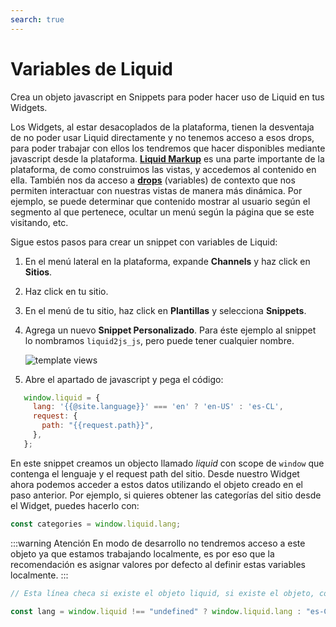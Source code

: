 ```yaml
---
search: true
---
```


# Variables de Liquid

Crea un objeto javascript en Snippets para poder hacer uso de Liquid en tus Widgets.

Los Widgets, al estar desacoplados de la plataforma, tienen la desventaja de no poder usar Liquid directamente y no tenemos acceso a esos drops, para poder trabajar con ellos los tendremos que hacer disponibles mediante javascript desde la plataforma. [**Liquid Markup**](/es/platform/channels/liquid-markup.html) es una parte importante de la plataforma, de como construimos las vistas, y accedemos al contenido en ella. También nos da acceso a [**drops**](/es/platform/channels/liquid-markup.html#drops) (variables) de contexto que nos permiten interactuar con nuestras vistas de manera más dinámica. Por ejemplo, se puede determinar que contenido mostrar al usuario según el segmento al que pertenece, ocultar un menú según la página que se este visitando, etc.


Sigue estos pasos para crear un snippet con variables de Liquid:
1. En el menú lateral en la plataforma, expande **Channels** y haz click en **Sitios**.
1. Haz click en tu sitio.
1. En el menú de tu sitio, haz click en **Plantillas** y selecciona **Snippets**.
1. Agrega un nuevo **Snippet Personalizado**. Para éste ejemplo al snippet lo nombramos `liquid2js_js`, pero puede tener cualquier nombre.

   ![template views](/assets/img/widgets/template_snippets.png)

1. Abre el apartado de javascript y pega el código:
```js
   window.liquid = {
     lang: '{{@site.language}}' === 'en' ? 'en-US' : 'es-CL',
     request: {
       path: "{{request.path}}",
     },
   };
```
En este snippet creamos un objecto llamado _liquid_ con scope de `window` que contenga el lenguaje y el request path del sitio. Desde nuestro Widget ahora podemos acceder a estos datos utilizando el objeto creado en el paso anterior. Por ejemplo, si quieres obtener las categorías del sitio desde el Widget, puedes hacerlo con: 

   ```js
   const categories = window.liquid.lang;
   ```

:::warning Atención
En modo de desarrollo no tendremos acceso a este objeto ya que estamos trabajando localmente, es por eso que la recomendación es asignar valores por defecto al definir estas variables localmente.
:::

```js
// Esta línea checa si existe el objeto liquid, si existe el objeto, const lang toma el valor de window.liquid.lang, si no existe el objeto, asigna el valor "es-CL" por defecto

const lang = window.liquid !== "undefined" ? window.liquid.lang : "es-CL";
```